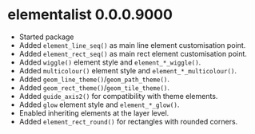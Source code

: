 # elementalist 0.0.0.9000

* Started package
* Added `element_line_seq()` as main line element customisation point.
* Added `element_rect_seq()` as main rect element customisation point.
* Added `wiggle()` element style and `element_*_wiggle()`.
* Added `multicolour()` element style and `element_*_multicolour()`.
* Added `geom_line_theme()`/`geom_path_theme()`.
* Added `geom_rect_theme()`/`geom_tile_theme()`.
* Added `guide_axis2()` for compatibility with theme elements.
* Added `glow` element style and `element_*_glow()`.
* Enabled inheriting elements at the layer level.
* Added `element_rect_round()` for rectangles with rounded corners.
